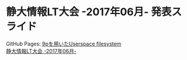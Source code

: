 # 静大情報LT大会 -2017年06月- 発表スライド
GitHub Pages: [9pを用いたUserspace filesystem](https://pfpacket.github.io/shizudai-lt-2017-6-9p/ "9pを用いたUserspace filesystem")  
[静大情報LT大会 -2017年06月-](https://shizdailt.connpass.com/event/57649/ "静大情報LT")
